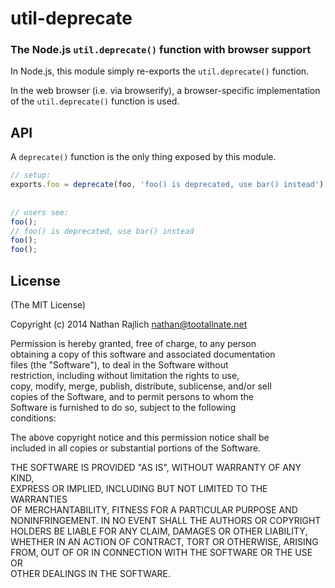 util-deprecate  
==============  
### The Node.js `util.deprecate()` function with browser support  
  
In Node.js, this module simply re-exports the `util.deprecate()` function.  
  
In the web browser (i.e. via browserify), a browser-specific implementation  
of the `util.deprecate()` function is used.  
  
  
## API  
  
A `deprecate()` function is the only thing exposed by this module.  
  
``` javascript  
// setup:  
exports.foo = deprecate(foo, 'foo() is deprecated, use bar() instead');  
  
  
// users see:  
foo();  
// foo() is deprecated, use bar() instead  
foo();  
foo();  
```  
  
  
## License  
  
(The MIT License)  
  
Copyright (c) 2014 Nathan Rajlich <nathan@tootallnate.net>  
  
Permission is hereby granted, free of charge, to any person  
obtaining a copy of this software and associated documentation  
files (the "Software"), to deal in the Software without  
restriction, including without limitation the rights to use,  
copy, modify, merge, publish, distribute, sublicense, and/or sell  
copies of the Software, and to permit persons to whom the  
Software is furnished to do so, subject to the following  
conditions:  
  
The above copyright notice and this permission notice shall be  
included in all copies or substantial portions of the Software.  
  
THE SOFTWARE IS PROVIDED "AS IS", WITHOUT WARRANTY OF ANY KIND,  
EXPRESS OR IMPLIED, INCLUDING BUT NOT LIMITED TO THE WARRANTIES  
OF MERCHANTABILITY, FITNESS FOR A PARTICULAR PURPOSE AND  
NONINFRINGEMENT. IN NO EVENT SHALL THE AUTHORS OR COPYRIGHT  
HOLDERS BE LIABLE FOR ANY CLAIM, DAMAGES OR OTHER LIABILITY,  
WHETHER IN AN ACTION OF CONTRACT, TORT OR OTHERWISE, ARISING  
FROM, OUT OF OR IN CONNECTION WITH THE SOFTWARE OR THE USE OR  
OTHER DEALINGS IN THE SOFTWARE.  
